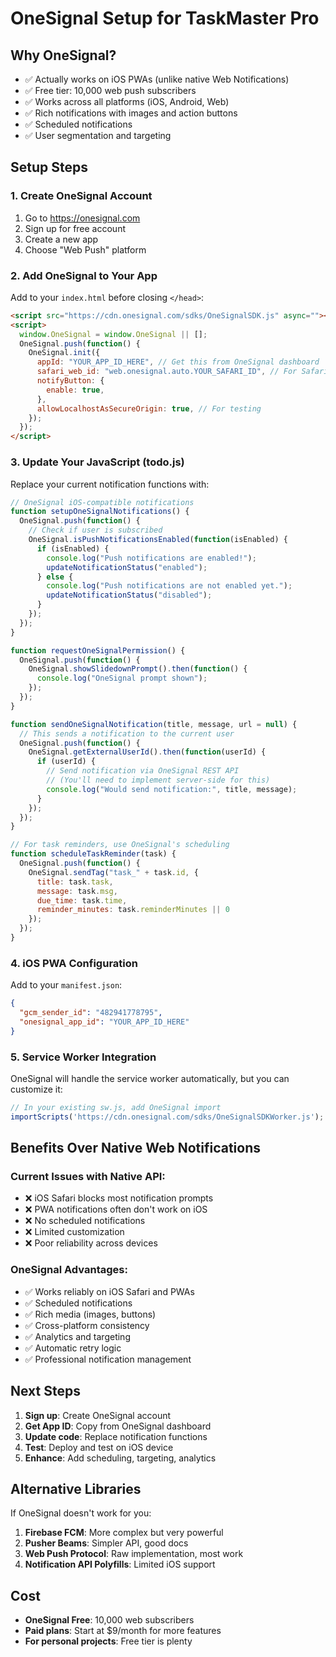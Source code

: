 # OneSignal Setup for TaskMaster Pro

## Why OneSignal?
- ✅ Actually works on iOS PWAs (unlike native Web Notifications)
- ✅ Free tier: 10,000 web push subscribers
- ✅ Works across all platforms (iOS, Android, Web)
- ✅ Rich notifications with images and action buttons
- ✅ Scheduled notifications
- ✅ User segmentation and targeting

## Setup Steps

### 1. Create OneSignal Account
1. Go to https://onesignal.com
2. Sign up for free account
3. Create a new app
4. Choose "Web Push" platform

### 2. Add OneSignal to Your App

Add to your `index.html` before closing `</head>`:

```html
<script src="https://cdn.onesignal.com/sdks/OneSignalSDK.js" async=""></script>
<script>
  window.OneSignal = window.OneSignal || [];
  OneSignal.push(function() {
    OneSignal.init({
      appId: "YOUR_APP_ID_HERE", // Get this from OneSignal dashboard
      safari_web_id: "web.onesignal.auto.YOUR_SAFARI_ID", // For Safari/iOS
      notifyButton: {
        enable: true,
      },
      allowLocalhostAsSecureOrigin: true, // For testing
    });
  });
</script>
```

### 3. Update Your JavaScript (todo.js)

Replace your current notification functions with:

```javascript
// OneSignal iOS-compatible notifications
function setupOneSignalNotifications() {
  OneSignal.push(function() {
    // Check if user is subscribed
    OneSignal.isPushNotificationsEnabled(function(isEnabled) {
      if (isEnabled) {
        console.log("Push notifications are enabled!");
        updateNotificationStatus("enabled");
      } else {
        console.log("Push notifications are not enabled yet.");
        updateNotificationStatus("disabled");
      }
    });
  });
}

function requestOneSignalPermission() {
  OneSignal.push(function() {
    OneSignal.showSlidedownPrompt().then(function() {
      console.log("OneSignal prompt shown");
    });
  });
}

function sendOneSignalNotification(title, message, url = null) {
  // This sends a notification to the current user
  OneSignal.push(function() {
    OneSignal.getExternalUserId().then(function(userId) {
      if (userId) {
        // Send notification via OneSignal REST API
        // (You'll need to implement server-side for this)
        console.log("Would send notification:", title, message);
      }
    });
  });
}

// For task reminders, use OneSignal's scheduling
function scheduleTaskReminder(task) {
  OneSignal.push(function() {
    OneSignal.sendTag("task_" + task.id, {
      title: task.task,
      message: task.msg,
      due_time: task.time,
      reminder_minutes: task.reminderMinutes || 0
    });
  });
}
```

### 4. iOS PWA Configuration

Add to your `manifest.json`:

```json
{
  "gcm_sender_id": "482941778795",
  "onesignal_app_id": "YOUR_APP_ID_HERE"
}
```

### 5. Service Worker Integration

OneSignal will handle the service worker automatically, but you can customize it:

```javascript
// In your existing sw.js, add OneSignal import
importScripts('https://cdn.onesignal.com/sdks/OneSignalSDKWorker.js');
```

## Benefits Over Native Web Notifications

### Current Issues with Native API:
- ❌ iOS Safari blocks most notification prompts
- ❌ PWA notifications often don't work on iOS
- ❌ No scheduled notifications
- ❌ Limited customization
- ❌ Poor reliability across devices

### OneSignal Advantages:
- ✅ Works reliably on iOS Safari and PWAs
- ✅ Scheduled notifications
- ✅ Rich media (images, buttons)
- ✅ Cross-platform consistency
- ✅ Analytics and targeting
- ✅ Automatic retry logic
- ✅ Professional notification management

## Next Steps

1. **Sign up**: Create OneSignal account
2. **Get App ID**: Copy from OneSignal dashboard
3. **Update code**: Replace notification functions
4. **Test**: Deploy and test on iOS device
5. **Enhance**: Add scheduling, targeting, analytics

## Alternative Libraries

If OneSignal doesn't work for you:

1. **Firebase FCM**: More complex but very powerful
2. **Pusher Beams**: Simpler API, good docs
3. **Web Push Protocol**: Raw implementation, most work
4. **Notification API Polyfills**: Limited iOS support

## Cost

- **OneSignal Free**: 10,000 web subscribers
- **Paid plans**: Start at $9/month for more features
- **For personal projects**: Free tier is plenty